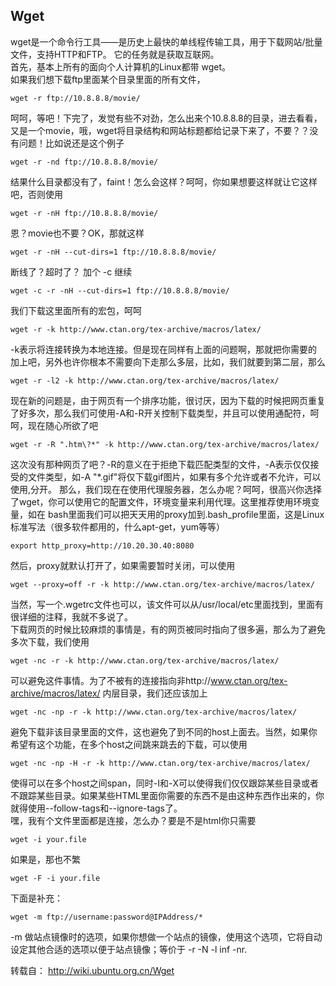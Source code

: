 ## Wget 

wget是一个命令行工具——是历史上最快的单线程传输工具，用于下载网站/批量文件，支持HTTP和FTP。 它的任务就是获取互联网。  
首先，基本上所有的面向个人计算机的Linux都带 wget。  
如果我们想下载ftp里面某个目录里面的所有文件，
```
wget -r ftp://10.8.8.8/movie/
```
呵呵，等吧！下完了，发觉有些不对劲，怎么出来个10.8.8.8的目录，进去看看，又是一个movie，哦，wget将目录结构和网站标题都给记录下来了，不要？？没有问题！比如说还是这个例子
```
wget -r -nd ftp://10.8.8.8/movie/
```
结果什么目录都没有了，faint！怎么会这样？呵呵，你如果想要这样就让它这样吧，否则使用
```
wget -r -nH ftp://10.8.8.8/movie/
```
恩？movie也不要？OK，那就这样
```
wget -r -nH --cut-dirs=1 ftp://10.8.8.8/movie/
```
断线了？超时了？ 加个 -c 继续
```
wget -c -r -nH --cut-dirs=1 ftp://10.8.8.8/movie/
```
我们下载这里面所有的宏包，呵呵
```
wget -r -k http://www.ctan.org/tex-archive/macros/latex/
```
-k表示将连接转换为本地连接。但是现在同样有上面的问题啊，那就把你需要的加上吧，另外也许你根本不需要向下走那么多层，比如，我们就要到第二层，那么
```
wget -r -l2 -k http://www.ctan.org/tex-archive/macros/latex/
```
现在新的问题是，由于网页有一个排序功能，很讨厌，因为下载的时候把网页重复了好多次，那么我们可使用-A和-R开关控制下载类型，并且可以使用通配符，呵呵，现在随心所欲了吧
```
wget -r -R ".htm\?*" -k http://www.ctan.org/tex-archive/macros/latex/
```
这次没有那种网页了吧？-R的意义在于拒绝下载匹配类型的文件，-A表示仅仅接受的文件类型，如-A "*.gif"将仅下载gif图片，如果有多个允许或者不允许，可以使用,分开。
那么，我们现在在使用代理服务器，怎么办呢？呵呵，很高兴你选择了wget，你可以使用它的配置文件，环境变量来利用代理。这里推荐使用环境变量，如在 bash里面我们可以把天天用的proxy加到.bash_profile里面，这是Linux标准写法（很多软件都用的，什么apt-get，yum等等）
```
export http_proxy=http://10.20.30.40:8080
```
然后，proxy就默认打开了，如果需要暂时关闭，可以使用
```
wget --proxy=off -r -k http://www.ctan.org/tex-archive/macros/latex/
```
当然，写一个.wgetrc文件也可以，该文件可以从/usr/local/etc里面找到，里面有很详细的注释，我就不多说了。  
下载网页的时候比较麻烦的事情是，有的网页被同时指向了很多遍，那么为了避免多次下载，我们使用
```
wget -nc -r -k http://www.ctan.org/tex-archive/macros/latex/
```
可以避免这件事情。为了不被有的连接指向非http://www.ctan.org/tex-archive/macros/latex/ 内层目录，我们还应该加上
```
wget -nc -np -r -k http://www.ctan.org/tex-archive/macros/latex/
```
避免下载非该目录里面的文件，这也避免了到不同的host上面去。当然，如果你希望有这个功能，在多个host之间跳来跳去的下载，可以使用
```
wget -nc -np -H -r -k http://www.ctan.org/tex-archive/macros/latex/
```
使得可以在多个host之间span，同时-I和-X可以使得我们仅仅跟踪某些目录或者不跟踪某些目录。如果某些HTML里面你需要的东西不是由这种东西作出来的，你就得使用--follow-tags和--ignore-tags了。  
嘿，我有个文件里面都是连接，怎么办？要是不是html你只需要
```
wget -i your.file
```
如果是，那也不繁
```
wget -F -i your.file
```

下面是补充：
```
wget -m ftp://username:password@IPAddress/*
```
-m  做站点镜像时的选项，如果你想做一个站点的镜像，使用这个选项，它将自动设定其他合适的选项以便于站点镜像；等价于 -r -N -l inf -nr.

转载自： http://wiki.ubuntu.org.cn/Wget
